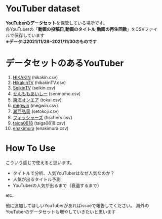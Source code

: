 # YouTuber dataset
**YouTuberのデータセット**を保管している場所です。  
各YouTuberの「**動画の投稿日**,**動画のタイトル**,**動画の再生回数**」をCSVファイルで保存しています  
**※データは2021/11/28~2021/11/30のものです**

# データセットのあるYouTuber

1. [HIKAKIN](https://www.youtube.com/user/HIKAKIN) (hikakin.csv)
1. [HikakinTV](https://www.youtube.com/user/HikakinTV) (hikakinTV.csv)
1. [SeikinTV](https://www.youtube.com/user/SeikinTV) (seikin.csv)
1. [せんももあいしー](https://www.youtube.com/c/oyabakatousan) (senmomo.csv)
1. [東海オンエア](https://www.youtube.com/user/TokaiOnAir) (tokai.csv)
1. [megwin](https://www.youtube.com/c/MegwinTVOfficial) (megwin.csv)
1. [瀬戸弘司](https://www.youtube.com/c/Kojiseto) (setokoji.csv)
1. [フィッシャーズ](https://www.youtube.com/c/MASAIandHamzael) (fischers.csv)
1. [taiga0818](https://www.youtube.com/user/taiga0818) (taiga0818.csv)
1. [enakimura](https://www.youtube.com/user/enakimura) (enakimura.csv)

# How To Use
こういう感じで使えると思います。  
- タイトルで分析、人気YouTuberはなぜ人気なのか？
- 人気が出るタイトル予測
- YouTuberの人気が出るまで（衰退するまで）

etc..

他に追加してほしいYouTuberがあればissueで報告してください。
海外のYouTuberのデータセットも増やしていきたいと思います
